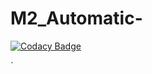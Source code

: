# M2_Automatic-

[![Codacy Badge](https://api.codacy.com/project/badge/Grade/1ac2f65503ba4a7aa0d6020b5dfa64af)](https://app.codacy.com/gh/ri7aad/M2_Auto-Water-Supply?utm_source=github.com&utm_medium=referral&utm_content=ri7aad/M2_Auto-Water-Supply&utm_campaign=Badge_Grade_Settings)

`
